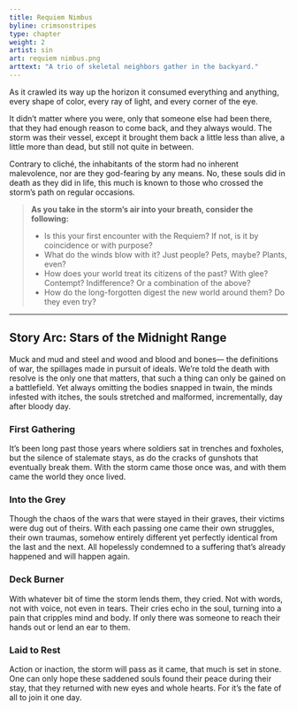 ```yaml
---
title: Requiem Nimbus
byline: crimsonstripes
type: chapter
weight: 2
artist: sin
art: requiem nimbus.png
arttext: "A trio of skeletal neighbors gather in the backyard."
---
```

As it crawled its way up the horizon it consumed everything and anything, every shape of color, every ray of light, and every corner of the eye.

It didn’t matter where you were, only that someone else had been there, that they had enough reason to come back, and they always would. The storm was their vessel, except it brought them back a little less than alive, a little more than dead, but still not quite in between.

Contrary to cliché, the inhabitants of the storm had no inherent malevolence, nor are they god-fearing by any means. No, these souls did in death as they did in life, this much is known to those who crossed the storm’s path on regular occasions.

> **As you take in the storm’s air into your breath, consider the following:**
> - Is this your first encounter with the Requiem? If not, is it by coincidence or with purpose?
> - What do the winds blow with it? Just people? Pets, maybe? Plants, even?
> - How does your world treat its citizens of the past? With glee? Contempt? Indifference? Or a combination of the above?
> - How do the long-forgotten digest the new world around them? Do they even try? 
***

## Story Arc: Stars of the Midnight Range
Muck and mud and steel and wood and blood and bones— the definitions of war, the spillages made in pursuit of ideals. We’re told the death with resolve is the only one that matters, that such a thing can only be gained on a battlefield. Yet always omitting the bodies snapped in twain, the minds infested with itches, the souls stretched and malformed, incrementally, day after bloody day.

### First Gathering
It’s been long past those years where soldiers sat in trenches and foxholes, but the silence of stalemate stays, as do the cracks of gunshots that eventually break them. With the storm came those once was, and with them came the world they once lived.  

### Into the Grey
Though the chaos of the wars that were stayed in their graves, their victims were dug out of theirs. With each passing one came their own struggles, their own traumas, somehow entirely different yet perfectly identical from the last and the next. All hopelessly condemned to a suffering that’s already happened and will happen again.

### Deck Burner
With whatever bit of time the storm lends them, they cried. Not with words, not with voice, not even in tears. Their cries echo in the soul, turning into a pain that cripples mind and body. If only there was someone to reach their hands out or lend an ear to them.

### Laid to Rest
Action or inaction, the storm will pass as it came, that much is set in stone. One can only hope these saddened souls found their peace during their stay, that they returned with new eyes and whole hearts. For it’s the fate of all to join it one day.
